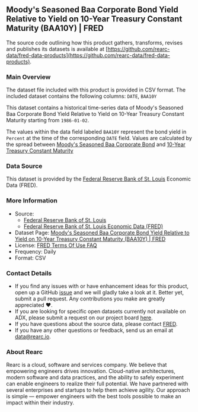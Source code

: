 ## Moody's Seasoned Baa Corporate Bond Yield Relative to Yield on 10-Year Treasury Constant Maturity (BAA10Y) | FRED

The source code outlining how this product gathers, transforms, revises and publishes its datasets is available at [https://github.com/rearc-data/fred-data-products](https://github.com/rearc-data/fred-data-products).

### Main Overview
The dataset file included with this product is provided in CSV format. The included dataset contains the following columns: 
`DATE`, `BAA10Y`

This dataset contains a historical time-series data of Moody's Seasoned Baa Corporate Bond Yield Relative to Yield on 10-Year Treasury Constant Maturity starting from `1986-01-02`. 
 
The values within the data field labeled `BAA10Y` represent the bond yield in `Percent` at the time of the corresponding `DATE` field. Values are calculated by the spread between [Moody's Seasoned Baa Corporate Bond](https://fred.stlouisfed.org/series/DBAA) and [10-Year Treasury Constant Maturity](https://fred.stlouisfed.org/series/BC_10YEAR)

### Data Source
This dataset is provided by the [Federal Reserve Bank of St. Louis](https://fred.stlouisfed.org/) Economic Data (FRED). 

### More Information
- Source: 
  - [Federal Reserve Bank of St. Louis](https://www.stlouisfed.org)
  - [Federal Reserve Bank of St. Louis Economic Data (FRED)](https://fred.stlouisfed.org/)
- Dataset Page: [Moody's Seasoned Baa Corporate Bond Yield Relative to Yield on 10-Year Treasury Constant Maturity (BAA10Y) | FRED](https://fred.stlouisfed.org/series/BAA10Y)
- License: [FRED Terms Of Use FAQ](https://fred.stlouisfed.org/legal/)
- Frequency: Daily
- Format: CSV

### Contact Details
- If you find any issues with or have enhancement ideas for this product, open up a GitHub [issue](https://github.com/rearc-data/fred-permit/issues) and we will gladly take a look at it. Better yet, submit a pull request. Any contributions you make are greatly appreciated :heart:.
- If you are looking for specific open datasets currently not available on ADX, please submit a request on our project board [here](https://github.com/orgs/rearc-data/projects/1).
- If you have questions about the source data, please contact [FRED](https://fred.stlouisfed.org/contactus/).
- If you have any other questions or feedback, send us an email at data@rearc.io.

### About Rearc
Rearc is a cloud, software and services company. We believe that empowering engineers drives innovation. Cloud-native architectures, modern software and data practices, and the ability to safely experiment can enable engineers to realize their full potential. We have partnered with several enterprises and startups to help them achieve agility. Our approach is simple — empower engineers with the best tools possible to make an impact within their industry.
